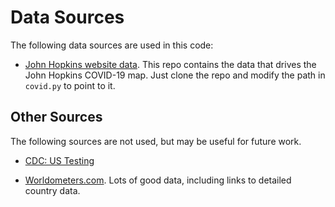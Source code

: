 # Data Sources

The following data sources are used in this code:

- [John Hopkins website data](https://github.com/CSSEGISandData/COVID-19).  This repo contains the data that drives the John Hopkins COVID-19 map.  Just clone the repo and modify the path in `covid.py` to point to it.

## Other Sources

The following sources are not used, but may be useful for future work.

- [CDC:  US Testing](https://www.cdc.gov/coronavirus/2019-ncov/cases-updates/testing-in-us.html)

- [Worldometers.com](https://www.worldometers.info/coronavirus/).  Lots of good data, including links to detailed country data.